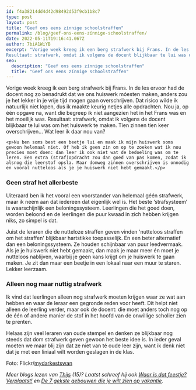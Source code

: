 ```yaml
---
id: f4a38214dd4d42d98492d53f9cb1b8c7
type: post
layout: post
title: "Geef ons eens zínnige schoolstraffen"
permalink: /blog/geef-ons-eens-zínnige-schoolstraffen/
date: 2022-05-11T19:16:41.067Z
author: 7biA1WiYB
excerpt: "Vorige week kreeg ik een berg strafwerk bij Frans. In de les ervoor had de docent nog zo benadrukt dat we ons huiswerk móesten maken, anders zou je het lekker in je vrije tijd mogen gaan overschrijven. Dat risico wilde ik natuurlijk niet lopen, dus ik maakte keurig netjes alle opdrachten. Nou ja, op één opgave na, want die begreep ik niet aangezien het in het Frans was en het moeilijk was.
Resultaat: strafwerk, omdat ik volgens de docent blijkbaar te lui was om het huiswerk te maken. Tien zinnen tien keer overschrijven… Wat leer ik daar nou van?  "
seo:
  description: "Geef ons eens zínnige schoolstraffen"
  title: "Geef ons eens zínnige schoolstraffen"
---
```

Vorige week kreeg ik een berg strafwerk bij Frans. In de les ervoor had de docent nog zo benadrukt dat we ons huiswerk móesten maken, anders zou je het lekker in je vrije tijd mogen gaan overschrijven. Dat risico wilde ik natuurlijk niet lopen, dus ik maakte keurig netjes alle opdrachten. Nou ja, op één opgave na, want die begreep ik niet aangezien het in het Frans was en het moeilijk was.
Resultaat: strafwerk, omdat ik volgens de docent blijkbaar te lui was om het huiswerk te maken. Tien zinnen tien keer overschrijven… Wat leer ik daar nou van?  

    <p>Nu ben soms best een beetje lui en maak ik mijn huiswerk soms gewoon helemaal niet. Of heb ik geen zin om op te zoeken wat ik nou precies moet doen: dan leer ik ook niet wat de bedoeling was om te leren. Een extra (straf)opdracht zou dan goed van pas komen, zodat ik alsnog die leerstof opsla. Maar domweg zinnen overschrijven is onnodig en vooral nutteloos als je je huiswerk niet hebt gemaakt.</p>
<h3><strong>Geen straf het allerbeste</strong></h3>
<p>Uiteraard ben ik het vooral een voorstander van helemaal géén strafwerk, maar ik neem aan dat iedereen dat eigenlijk wel is. Het beste ‘strafsysteem’ is waarschijnlijk een beloningssysteem. Leerlingen die het goed doen, worden beloond en de leerlingen die puur kwaad in zich hebben krijgen niks, zo simpel is dat.</p>
<p>Juist de leraren die de nutteloze straffen geven vinden 'nutteloos straffen om het straffen' blijkbaar hartstikke toepasselijk. En een beter alternatief dan een beloningssysteem. Ze houden schijnbaar van puur leedvermaak. Als je je huiswerk niet hebt gemaakt, dan maak je maar meer én moet je nutteloos nablijven, waarbij je geen kans krijgt om je huiswerk te gaan maken. Je zit dan maar een beetje in een lokaal naar een muur te staren. Lekker leerzaam.</p>
<h3><b>Alleen nog maar nuttig strafwerk</b></h3>
<p>Ik vind dat leerlingen alleen nog strafwerk moeten krijgen waar ze wat aan hebben en waar de leraar een gegronde reden voor heeft. Dit helpt niet alleen de leerling verder, maar ook de docent: die moet anders toch nog op de één of andere manier de stof in het hoofd van de onwillige scholier zien te prenten.</p>
<p>Helaas zijn veel leraren van oude stempel en denken ze blijkbaar nog steeds dat dom strafwerk geven gewoon het beste idee is. In ieder geval moeten we maar blij zijn dat ze niet van té oude leer zijn, want ik denk niet dat je met een liniaal wilt worden geslagen in de klas.</p>
<p>Foto: Flickr/<a href="https://www.flickr.com/photos/36357238@N02/3383234734/in/photolist-69XXPm-rgyrrc-q6LaNe-eSmRdt-7fogYa-s17a14-dVUnre-vjk4xJ-s6S3CA-6u85Vj-an59qK-rYaMz1-8nyuQ4-7pH6YQ-97xe2j-9FTTZz-8nBTDC-3bimi-6MjBG4-8nBJxA-8nyrDc-8nyrkR-abYVF6-5KQodH-5XSXzQ-oCAwk6-8nyDsx-8nyxxi-cUqj8s-8nyRNH-8nyFo6-8nySeV-edaoRC-8nBGA3-8nBYSs-8nBTjL-9FTTxz-6tDuNu-6MjAac-8nBGg3-nqPyny-8nyqZT-8nBAZU-8nBEGo-8nyLJM-8nyrVB-8nyyav-b5ZCan-bxqaRV-8nBDdq" target="_blank">mydarkestswan</a></p>
<p><em>Meer blogs lezen van <a href="https://original.sevendays.nl/users/thijs-van-reeuwijk">Thijs</a> (15)? Laatst schreef hij ook <a href="https://original.sevendays.nl/blog/waar-dat-feestje-verplaatst">Waar is dat feestje? Verplaatst!</a> en <a href="https://original.sevendays.nl/blog/de-7-gekste-gebouwen-die-je-wilt-zien-op-vakantie">De 7 gekste gebouwen die je wilt zien op vakantie</a>.</em></p>  
